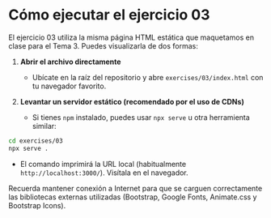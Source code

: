# Cómo ejecutar el ejercicio 03

El ejercicio 03 utiliza la misma página HTML estática que maquetamos en clase para el Tema 3. Puedes visualizarla de dos formas:

1. **Abrir el archivo directamente**
   - Ubícate en la raíz del repositorio y abre `exercises/03/index.html` con tu navegador favorito.

2. **Levantar un servidor estático (recomendado por el uso de CDNs)**
   - Si tienes `npm` instalado, puedes usar `npx serve` u otra herramienta similar:

```bash
cd exercises/03
npx serve .
```

   - El comando imprimirá la URL local (habitualmente `http://localhost:3000/`). Visítala en el navegador.

Recuerda mantener conexión a Internet para que se carguen correctamente las bibliotecas externas utilizadas (Bootstrap, Google Fonts, Animate.css y Bootstrap Icons).
